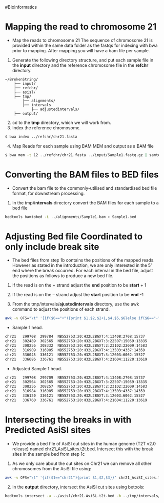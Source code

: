 #Bioinformatics

# Mapping the read to chromosome 21

- Map the reads to chromosome 21 The sequence of chromosome 21 is provided within the same data folder as the fastqs for indexing with bwa prior to mapping. After mapping you will have a bam file per sample.

1. Generate the following directory structure, and put each sample file in the __input__ directory and the reference chromosome file in the __refchr__ directory. 

```
~/BrokenString/
    ├── input/
    ├── refchr/
    ├── asisl/
    ├── tmp/
	    ├── alignments/
	    ├── intervals
		    ├── adjustedintervals/
    ├── output/
```

2. cd to the __tmp__ directory, which we will work from.
3. Index the reference chromosome.

```bash
$ bwa index ../refchr/chr21.fasta
```

4. Map Reads for each sample using BAM MEM and output as a BAM file

```bash
$ bwa mem -t 12 ../refchr/chr21.fasta ../input/Sample1.fastq.gz | samtools sort -o Sample1.bam
```

# Converting the BAM files to BED files

- Convert the bam file to the commonly-utilised and standardised bed file format, for downstream
processing.

1. In the tmp/__intervals__ directory convert the BAM files for each sample to a bed file

```bash
bedtools bamtobed -i ../alignments/Sample1.bam > Sample1.bed
```

# Adjusting Bed file Coordinated to only include break site

- The bed files from step 1b contains the positions of the mapped reads. However as stated in the
introduction, we are only interested in the 5’ end where the break occurred. For each interval in
the bed file, adjust the positions as follows to produce a new bed file.

1. If the read is on the + strand adjust the __end__ position to be __start__ + 1
2. If the read is on the – strand adjust the __start__ position to be __end__ -1

1. From the tmp/intervals/__ajustedintervals__ directory, use the awk command to adjust the positions of each strand.

```bash
awk -v OFS="\t" '{if($6=="+"){print $1,$2,$2+1,$4,$5,$6}else if($6=="-"){print $1,$3-1,$3,$4,$5,$6}}' ../Sample1.bed > adj.Sample1.bed
``` 

- Sample 1 head.

```bash
chr21   299708  299784  NB552753:20:H32L2BGXT:4:13408:2708:15737        60      +
chr21   302489  302565  NB552753:20:H32L2BGXT:3:22507:15059:13335       60      -
chr21   308256  308332  NB552753:20:H32L2BGXT:2:23102:22009:14583       11      +
chr21   316909  316985  NB552753:20:H32L2BGXT:4:13503:4337:14359        29      -
chr21   336045  336121  NB552753:20:H32L2BGXT:3:12603:6062:15527        43      -
chr21   336686  336761  NB552753:20:H32L2BGXT:4:21604:11220:13619       9       -
```

- Adjusted Sample 1 head.

```bash
chr21   299708  299709  NB552753:20:H32L2BGXT:4:13408:2708:15737        60      +
chr21   302564  302565  NB552753:20:H32L2BGXT:3:22507:15059:13335       60      -
chr21   308256  308257  NB552753:20:H32L2BGXT:2:23102:22009:14583       11      +
chr21   316984  316985  NB552753:20:H32L2BGXT:4:13503:4337:14359        29      -
chr21   336120  336121  NB552753:20:H32L2BGXT:3:12603:6062:15527        43      -
chr21   336760  336761  NB552753:20:H32L2BGXT:4:21604:11220:13619       9       -
```

# Intersecting the breaks in with Predicted AsiSI sites

- We provide a bed file of AsiSI cut sites in the human genome (T2T v2.0 release) named chr21_AsiSI_sites.t2t.bed. Intersect this with the break sites in the sample bed from step 1c

1. As we only care about the cut sites on Chr21 we can remove all other chromosomes from the AsiSl file using:

```bash
awk -v OFS="\t" '{if($1=="chr21"){print $1,$2,$3}}' chr21_AsiSI_sites.t2t.bed > chr21.AsiSL.t2t.bed
```

2. In the __output__ directory, intersect the AsiSl cut sites using betools:

```bash
bedtools intersect -a ../asisl/chr21.AsiSL.t2t.bed -b ../tmp/intervals/adjustedintervals/adj.Sample1.bed -c > inter.Sample1.bed
```

